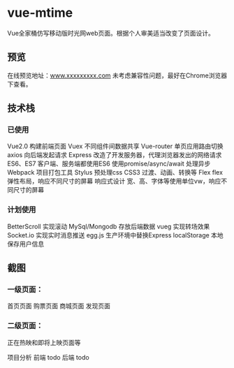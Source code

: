 # vue-mtime
Vue全家桶仿写移动版时光网web页面。根据个人审美适当改变了页面设计。
## 预览
在线预览地址：www.xxxxxxxxx.com 未考虑兼容性问题，最好在Chrome浏览器下查看。
## 技术栈
### 已使用
Vue2.0 构建前端页面
Vuex 不同组件间数据共享
Vue-router 单页应用路由切换
axios 向后端发起请求
Express 改造了开发服务器，代理浏览器发出的网络请求
ES6、ES7 客户端、服务端都使用ES6  使用promise/async/await 处理异步
Webpack 项目打包工具
Stylus 预处理css
CSS3 过渡、动画、转换等
Flex flex弹性布局，响应不同尺寸的屏幕
响应式设计 宽、高、字体等使用单位vw，响应不同尺寸的屏幕

### 计划使用
BetterScroll 实现滚动
MySql/Mongodb 存放后端数据
vueg 实现转场效果
Socket.io 实现实时消息推送
egg.js 生产环境中替换Express
localStorage 本地保存用户信息

## 截图
### 一级页面：
首页页面
购票页面
商城页面
发现页面

### 二级页面：
正在热映和即将上映页面等

项目分析
前端
todo
后端
todo
